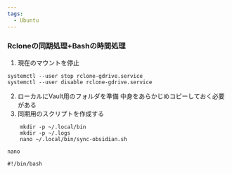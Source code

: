 ```yaml
---
tags:
  - Ubuntu
---
```

### Rcloneの同期処理+Bashの時間処理
1. 現在のマウントを停止
```
systemctl --user stop rclone-gdrive.service
systemctl --user disable rclone-gdrive.service
```
2. ローカルにVault用のフォルダを準備
	中身をあらかじめコピーしておく必要がある
3. 同期用のスクリプトを作成する
```
	mkdir -p ~/.local/bin
	mkdir -p ~/.logs
	nano ~/.local/bin/sync-obsidian.sh
```
	nano
```
#!/bin/bash